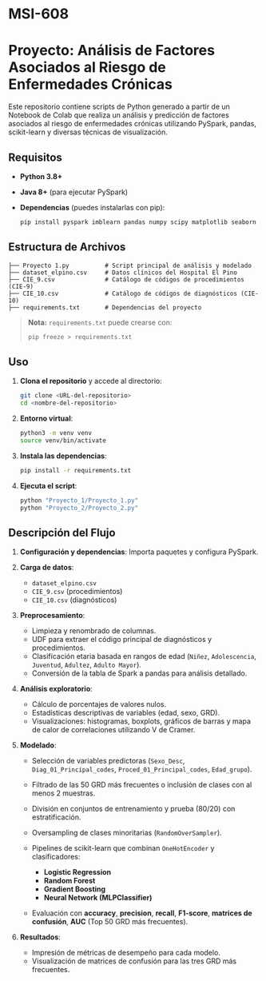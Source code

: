 # MSI-608
# Proyecto: Análisis de Factores Asociados al Riesgo de Enfermedades Crónicas

Este repositorio contiene scripts de Python generado a partir de un Notebook de Colab que realiza un análisis y predicción de factores asociados al riesgo de enfermedades crónicas utilizando PySpark, pandas, scikit-learn y diversas técnicas de visualización.

## Requisitos

* **Python 3.8+**
* **Java 8+** (para ejecutar PySpark)
* **Dependencias** (puedes instalarlas con pip):

  ```bash
  pip install pyspark imblearn pandas numpy scipy matplotlib seaborn scikit-learn
  ```

## Estructura de Archivos

```plaintext
├── Proyecto 1.py          # Script principal de análisis y modelado
├── dataset_elpino.csv     # Datos clínicos del Hospital El Pino
├── CIE_9.csv              # Catálogo de códigos de procedimientos (CIE-9)
├── CIE_10.csv             # Catálogo de códigos de diagnósticos (CIE-10)
├── requirements.txt       # Dependencias del proyecto
```

> **Nota:** `requirements.txt` puede crearse con:
>
> ```bash
> pip freeze > requirements.txt
> ```

## Uso

1. **Clona el repositorio** y accede al directorio:

   ```bash
   git clone <URL-del-repositorio>
   cd <nombre-del-repositorio>
   ```
2. **Entorno virtual**:

   ```bash
   python3 -m venv venv
   source venv/bin/activate
   ```
3. **Instala las dependencias**:

   ```bash
   pip install -r requirements.txt
   ```
4. **Ejecuta el script**:

   ```bash
   python "Proyecto_1/Proyecto_1.py"
   python "Proyecto_2/Proyecto_2.py"
   ```

## Descripción del Flujo

1. **Configuración y dependencias**: Importa paquetes y configura PySpark.
2. **Carga de datos**:

   * `dataset_elpino.csv`
   * `CIE_9.csv` (procedimientos)
   * `CIE_10.csv` (diagnósticos)
3. **Preprocesamiento**:

   * Limpieza y renombrado de columnas.
   * UDF para extraer el código principal de diagnósticos y procedimientos.
   * Clasificación etaria basada en rangos de edad (`Niñez`, `Adolescencia`, `Juventud`, `Adultez`, `Adulto Mayor`).
   * Conversión de la tabla de Spark a pandas para análisis detallado.
4. **Análisis exploratorio**:

   * Cálculo de porcentajes de valores nulos.
   * Estadísticas descriptivas de variables (edad, sexo, GRD).
   * Visualizaciones: histogramas, boxplots, gráficos de barras y mapa de calor de correlaciones utilizando V de Cramer.
5. **Modelado**:

   * Selección de variables predictoras (`Sexo_Desc`, `Diag_01_Principal_codes`, `Proced_01_Principal_codes`, `Edad_grupo`).
   * Filtrado de las 50 GRD más frecuentes o inclusión de clases con al menos 2 muestras.
   * División en conjuntos de entrenamiento y prueba (80/20) con estratificación.
   * Oversampling de clases minoritarias (`RandomOverSampler`).
   * Pipelines de scikit-learn que combinan `OneHotEncoder` y clasificadores:

     * **Logistic Regression**
     * **Random Forest**
     * **Gradient Boosting**
     * **Neural Network (MLPClassifier)**
   * Evaluación con **accuracy**, **precision**, **recall**, **F1-score**, **matrices de confusión**, **AUC** (Top 50 GRD más frecuentes).
6. **Resultados**:

   * Impresión de métricas de desempeño para cada modelo.
   * Visualización de matrices de confusión para las tres GRD más frecuentes.
